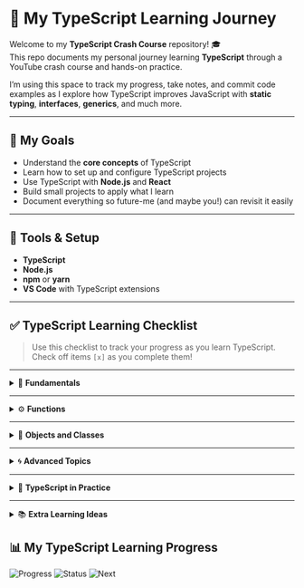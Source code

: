 # 🚀 My TypeScript Learning Journey

Welcome to my **TypeScript Crash Course** repository! 🎓  
This repo documents my personal journey learning **TypeScript** through a YouTube crash course and hands-on practice.  

I’m using this space to track my progress, take notes, and commit code examples as I explore how TypeScript improves JavaScript with **static typing**, **interfaces**, **generics**, and much more.

---

## 🎯 My Goals

- Understand the **core concepts** of TypeScript  
- Learn how to set up and configure TypeScript projects  
- Use TypeScript with **Node.js** and **React**  
- Build small projects to apply what I learn  
- Document everything so future-me (and maybe you!) can revisit it easily

---

## 🧰 Tools & Setup

- **TypeScript**
- **Node.js**
- **npm** or **yarn**
- **VS Code** with TypeScript extensions 

---


## ✅ TypeScript Learning Checklist

> Use this checklist to track your progress as you learn TypeScript.  
> Check off items `[x]` as you complete them!

---

<details>
<summary>🧩 <strong>Fundamentals</strong></summary>

- [x] What is TypeScript and why use it?
- [x] Installing and configuring (`tsc`, `tsconfig.json`)
- [x] Basic types — `string`, `number`, `boolean`, `any`, `unknown`, `void`, `never`
- [ ] Arrays and Tuples
- [ ] Enums
- [ ] Type inference
- [ ] Type aliases and interfaces
- [ ] Union and intersection types
- [ ] Type assertions and narrowing

</details>

---

<details>
<summary>⚙️ <strong>Functions</strong></summary>

- [ ] Function types and return types
- [ ] Optional and default parameters
- [ ] Rest parameters
- [ ] Function overloading

</details>

---

<details>
<summary>🧱 <strong>Objects and Classes</strong></summary>

- [ ] Object types and interface extensions
- [ ] Classes, constructors, and access modifiers (`public`, `private`, `protected`)
- [ ] Getters and setters
- [ ] Inheritance and abstract classes

</details>

---

<details>
<summary>🌀 <strong>Advanced Topics</strong></summary>

- [ ] Generics (`<T>`)
- [ ] Utility types (`Partial`, `Pick`, `Omit`, etc.)
- [ ] Modules and namespaces
- [ ] Decorators (optional / advanced)
- [ ] Type declaration files (`.d.ts`)

</details>

---

<details>
<summary>🧩 <strong>TypeScript in Practice</strong></summary>

- [ ] Setting up a TypeScript project with Node.js
- [ ] Using TypeScript with Express
- [ ] Using TypeScript with React
- [ ] Working with third-party type definitions (`@types/*`)
- [ ] Debugging TypeScript code
- [ ] Compiling and building for production

</details>

---

<details>
<summary>📚 <strong>Extra Learning Ideas</strong></summary>

- [ ] Build a simple CLI tool using TypeScript
- [ ] Convert a small JS project to TypeScript
- [ ] Use TypeScript with a frontend framework (React, Vue, or Svelte)
- [ ] Learn about ESLint + Prettier integration
- [ ] Explore TypeScript 5+ new features

</details>

## 📊 My TypeScript Learning Progress

![Progress](https://img.shields.io/badge/Progress-45%25-blue)
![Status](https://img.shields.io/badge/Stage-Fundamentals-success)
![Next](https://img.shields.io/badge/Next-Functions-yellow)

